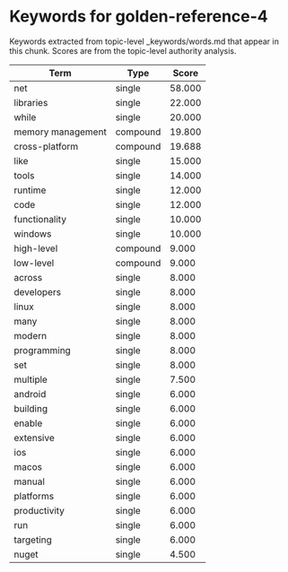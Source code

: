 # Keywords for golden-reference-4

Keywords extracted from topic-level _keywords/words.md that appear in this chunk.
Scores are from the topic-level authority analysis.

| Term | Type | Score |
|------|------|-------|
| net | single | 58.000 |
| libraries | single | 22.000 |
| while | single | 20.000 |
| memory management | compound | 19.800 |
| cross-platform | compound | 19.688 |
| like | single | 15.000 |
| tools | single | 14.000 |
| runtime | single | 12.000 |
| code | single | 12.000 |
| functionality | single | 10.000 |
| windows | single | 10.000 |
| high-level | compound | 9.000 |
| low-level | compound | 9.000 |
| across | single | 8.000 |
| developers | single | 8.000 |
| linux | single | 8.000 |
| many | single | 8.000 |
| modern | single | 8.000 |
| programming | single | 8.000 |
| set | single | 8.000 |
| multiple | single | 7.500 |
| android | single | 6.000 |
| building | single | 6.000 |
| enable | single | 6.000 |
| extensive | single | 6.000 |
| ios | single | 6.000 |
| macos | single | 6.000 |
| manual | single | 6.000 |
| platforms | single | 6.000 |
| productivity | single | 6.000 |
| run | single | 6.000 |
| targeting | single | 6.000 |
| nuget | single | 4.500 |
